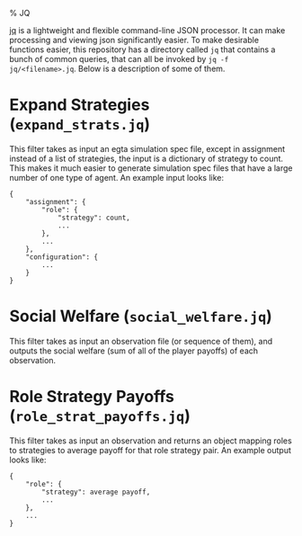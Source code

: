 % JQ

[jq](https://stedolan.github.io/jq/) is a lightweight and flexible command-line
JSON processor. It can make processing and viewing json significantly easier.
To make desirable functions easier, this repository has a directory called `jq`
that contains a bunch of common queries, that can all be invoked by `jq -f
jq/<filename>.jq`. Below is a description of some of them.

Expand Strategies (`expand_strats.jq`)
====================================

This filter takes as input an egta simulation spec file, except in assignment
instead of a list of strategies, the input is a dictionary of strategy to
count. This makes it much easier to generate simulation spec files that have a
large number of one type of agent. An example input looks like:

```
{
    "assignment": {
        "role": {
            "strategy": count,
            ...
        },
        ...
    },
    "configuration": {
        ...
    }
}
```


Social Welfare (`social_welfare.jq`)
==================================

This filter takes as input an observation file (or sequence of them), and
outputs the social welfare (sum of all of the player payoffs) of each
observation.

Role Strategy Payoffs (`role_strat_payoffs.jq`)
=============================================

This filter takes as input an observation and returns an object mapping roles
to strategies to average payoff for that role strategy pair. An example output
looks like:

```
{
    "role": {
        "strategy": average payoff,
        ...
    },
    ...
}
```

